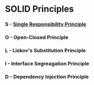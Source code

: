# SOLID Principles

### S - [Single Responsibility Principle](https://github.com/BolajiOlajide/SOLID/tree/master/S)
### O - Open-Closed Principle
### L - Liskov's Substitution Principle
### I - Interface Segreagation Principle
### D - Dependency Injection Principle
